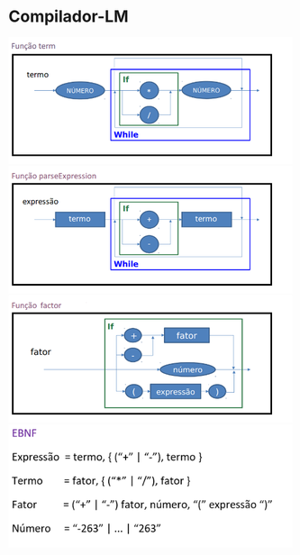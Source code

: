 # Compilador-LM

![Diagrama](./Imgs/Diagrama.png)
![Diagrama2](./Imgs/Diagrama2.png)
![Diagrama3](./Imgs/Diagrama3.PNG)
![EBNF](./Imgs/EBNF.PNG)
